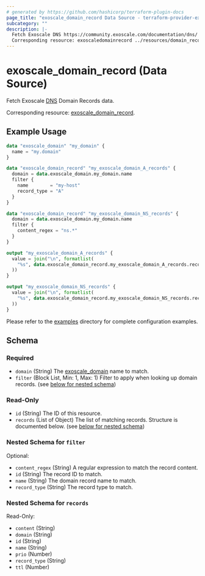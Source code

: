 ```yaml
---
# generated by https://github.com/hashicorp/terraform-plugin-docs
page_title: "exoscale_domain_record Data Source - terraform-provider-exoscale"
subcategory: ""
description: |-
  Fetch Exoscale DNS https://community.exoscale.com/documentation/dns/ Domain Records data.
  Corresponding resource: exoscaledomainrecord ../resources/domain_record.md.
---
```


# exoscale_domain_record (Data Source)

Fetch Exoscale [DNS](https://community.exoscale.com/documentation/dns/) Domain Records data.

Corresponding resource: [exoscale_domain_record](../resources/domain_record.md).

## Example Usage

```terraform
data "exoscale_domain" "my_domain" {
  name = "my.domain"
}

data "exoscale_domain_record" "my_exoscale_domain_A_records" {
  domain = data.exoscale_domain.my_domain.name
  filter {
    name        = "my-host"
    record_type = "A"
  }
}

data "exoscale_domain_record" "my_exoscale_domain_NS_records" {
  domain = data.exoscale_domain.my_domain.name
  filter {
    content_regex = "ns.*"
  }
}

output "my_exoscale_domain_A_records" {
  value = join("\n", formatlist(
    "%s", data.exoscale_domain_record.my_exoscale_domain_A_records.records.*.name
  ))
}

output "my_exoscale_domain_NS_records" {
  value = join("\n", formatlist(
    "%s", data.exoscale_domain_record.my_exoscale_domain_NS_records.records.*.content
  ))
}
```

Please refer to the [examples](https://github.com/exoscale/terraform-provider-exoscale/tree/master/examples/)
directory for complete configuration examples.

<!-- schema generated by tfplugindocs -->
## Schema

### Required

- `domain` (String) The [exoscale_domain](./domain.md) name to match.
- `filter` (Block List, Min: 1, Max: 1) Filter to apply when looking up domain records. (see [below for nested schema](#nestedblock--filter))

### Read-Only

- `id` (String) The ID of this resource.
- `records` (List of Object) The list of matching records. Structure is documented below. (see [below for nested schema](#nestedatt--records))

<a id="nestedblock--filter"></a>
### Nested Schema for `filter`

Optional:

- `content_regex` (String) A regular expression to match the record content.
- `id` (String) The record ID to match.
- `name` (String) The domain record name to match.
- `record_type` (String) The record type to match.


<a id="nestedatt--records"></a>
### Nested Schema for `records`

Read-Only:

- `content` (String)
- `domain` (String)
- `id` (String)
- `name` (String)
- `prio` (Number)
- `record_type` (String)
- `ttl` (Number)


